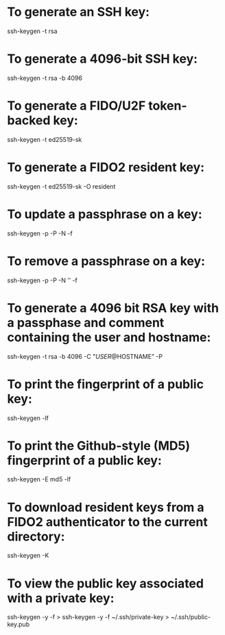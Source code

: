 To generate an SSH key:
=======================

ssh-keygen -t rsa

To generate a 4096-bit SSH key:
===============================

ssh-keygen -t rsa -b 4096

To generate a FIDO/U2F token-backed key:
========================================

ssh-keygen -t ed25519-sk

To generate a FIDO2 resident key:
=================================

ssh-keygen -t ed25519-sk -O resident

To update a passphrase on a key:
================================

ssh-keygen -p -P -N -f

To remove a passphrase on a key:
================================

ssh-keygen -p -P -N ’’ -f

To generate a 4096 bit RSA key with a passphase and comment containing the user and hostname:
=============================================================================================

ssh-keygen -t rsa -b 4096 -C "<span class="math inline">*USER*@</span>HOSTNAME” -P

To print the fingerprint of a public key:
=========================================

ssh-keygen -lf

To print the Github-style (MD5) fingerprint of a public key:
============================================================

ssh-keygen -E md5 -lf

To download resident keys from a FIDO2 authenticator to the current directory:
==============================================================================

ssh-keygen -K

To view the public key associated with a private key:
=====================================================

ssh-keygen -y -f &gt; ssh-keygen -y -f ~/.ssh/private-key &gt; ~/.ssh/public-key.pub

